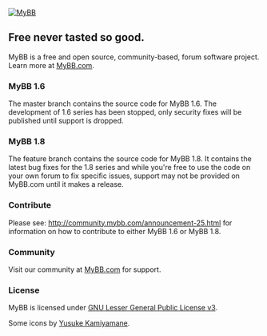 [![MyBB](https://raw.github.com/mybb/mybb/feature/images/logo.png "MyBB")](http://www.mybb.com "MyBB")

## Free never tasted so good.
MyBB is a free and open source, community-based, forum software project. Learn more at [MyBB.com](http://www.mybb.com).

### MyBB 1.6

The master branch contains the source code for MyBB 1.6. The development of 1.6 series has been stopped, only security fixes will be published until support is dropped.

### MyBB 1.8

The feature branch contains the source code for MyBB 1.8. It contains the latest bug fixes for the 1.8 series and while you're free to use the code on your own forum to fix specific issues, support may not be provided on MyBB.com until it makes a release.

### Contribute

Please see: http://community.mybb.com/announcement-25.html for information on how to contribute to either MyBB 1.6 or MyBB 1.8.

### Community
Visit our community at [MyBB.com](http://www.mybb.com) for support.

### License
MyBB is licensed under [GNU Lesser General Public License v3](http://www.mybb.com/about/license).


Some icons by [Yusuke Kamiyamane](http://p.yusukekamiyamane.com/).
